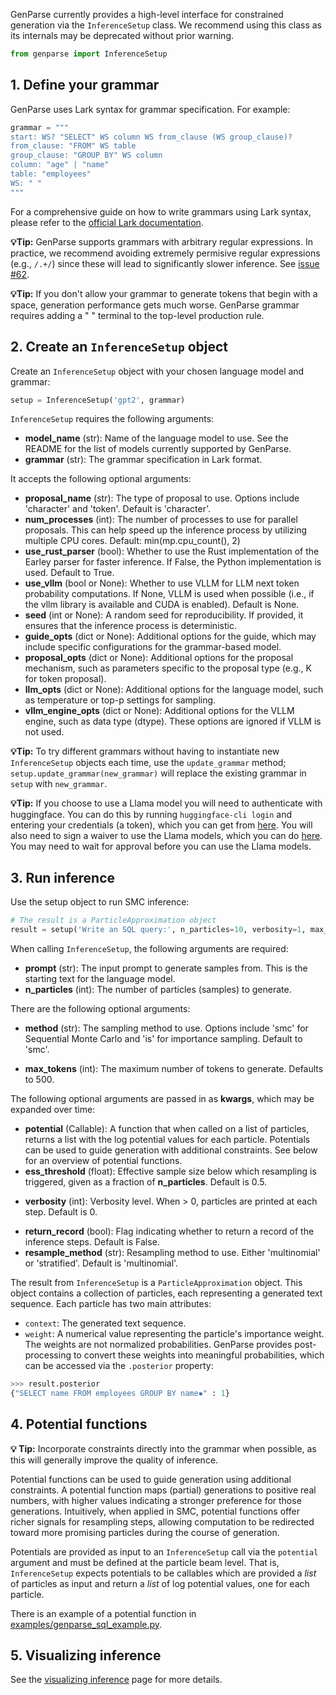 GenParse currently provides a high-level interface for constrained generation via the `InferenceSetup` class. We recommend using this class as its internals may be deprecated without prior warning. 

```python
from genparse import InferenceSetup
```

## 1. Define your grammar 

GenParse uses Lark syntax for grammar specification. For example:

```python
grammar = """
start: WS? "SELECT" WS column WS from_clause (WS group_clause)?
from_clause: "FROM" WS table
group_clause: "GROUP BY" WS column
column: "age" | "name"
table: "employees"
WS: " "
"""
```

For a comprehensive guide on how to write grammars using Lark syntax, please refer to the [official Lark documentation](https://lark-parser.readthedocs.io/en/latest/grammar.html).

**💡Tip:** GenParse supports grammars with arbitrary regular expressions. In practice, we recommend avoiding extremely permisive regular expressions (e.g., `/.+/`) since these will lead to significantly slower inference. See [issue #62](https://github.com/probcomp/genparse/issues/62).

**💡Tip:** If you don't allow your grammar to generate tokens that begin with a space, generation performance gets much worse. GenParse grammar requires adding a " " terminal to the top-level production rule.

## 2. Create an `InferenceSetup` object

Create an `InferenceSetup` object with your chosen language model and grammar:

```python
setup = InferenceSetup('gpt2', grammar)
```

`InferenceSetup` requires the following arguments:

- **model_name** (str): Name of the language model to use. See the README for the list of models currently supported by GenParse.
- **grammar** (str): The grammar specification in Lark format.


It accepts the following optional arguments:

- **proposal_name** (str): The type of proposal to use. Options include 'character' and 'token'. Default is 'character'.
- **num_processes** (int): The number of processes to use for parallel proposals. This can help speed up the inference process by utilizing multiple CPU cores. Default: min(mp.cpu_count(), 2)
- **use_rust_parser** (bool): Whether to use the Rust implementation of the Earley parser for faster inference. If False, the Python implementation is used. Default to True.
- **use_vllm** (bool or None): Whether to use VLLM for LLM next token probability computations. If None, VLLM is used when possible (i.e., if the vllm library is available and CUDA is enabled). Default is None.
- **seed** (int or None): A random seed for reproducibility. If provided, it ensures that the inference process is deterministic.
- **guide_opts** (dict or None): Additional options for the guide, which may include specific configurations for the grammar-based model.
- **proposal_opts** (dict or None): Additional options for the proposal mechanism, such as parameters specific to the proposal type (e.g., K for token proposal).
- **llm_opts** (dict or None): Additional options for the language model, such as temperature or top-p settings for sampling.
- **vllm_engine_opts** (dict or None): Additional options for the VLLM engine, such as data type (dtype). These options are ignored if VLLM is not used.


**💡Tip:** To try different grammars without having to instantiate new `InferenceSetup` objects each time, use the `update_grammar` method; `setup.update_grammar(new_grammar)` will replace the existing grammar in `setup` with `new_grammar`.

**💡Tip:** If you choose to use a Llama model you will need to authenticate with huggingface. You can do this by running `huggingface-cli login` and entering your credentials (a token), which you can get from [here](https://huggingface.co/settings/tokens). You will also need to sign a waiver to use the Llama models, which you can do [here](https://huggingface.co/meta-llama/Meta-Llama-3-8B). You may need to wait for approval before you can use the Llama models.


## 3. Run inference

Use the setup object to run SMC inference:

```python
# The result is a ParticleApproximation object
result = setup('Write an SQL query:', n_particles=10, verbosity=1, max_tokens=25)
```

When calling `InferenceSetup`, the following arguments are required:

- **prompt** (str): The input prompt to generate samples from. This is the starting text for the language model.
- **n_particles** (int): The number of particles (samples) to generate.

There are the following optional arguments:

- **method** (str): The sampling method to use. Options include 'smc' for Sequential Monte Carlo and 'is' for importance sampling. Default to 'smc'.
* **max_tokens** (int): The maximum number of tokens to generate. Defaults to 500.

The following optional arguments are passed in as **kwargs**, which may be expanded over time:

- **potential** (Callable): A function that when called on a list of particles, returns a list with the log potential values for each particle. Potentials can be used to guide generation with additional constraints. See below for an overview of potential functions.
- **ess_threshold** (float): Effective sample size below which resampling is triggered, given as a fraction of **n_particles**. Default is 0.5.
* **verbosity** (int): Verbosity level. When > 0, particles are printed at each step. Default is 0.
- **return_record** (bool): Flag indicating whether to return a record of the inference steps. Default is False.
- **resample_method** (str): Resampling method to use. Either 'multinomial' or 'stratified'. Default is 'multinomial'.

The result from `InferenceSetup` is a `ParticleApproximation` object. This object contains a collection of particles, each representing a generated text sequence. Each particle has two main attributes:

- `context`: The generated text sequence.
- `weight`: A numerical value representing the particle's importance weight. The weights are not normalized probabilities. GenParse provides post-processing to convert these weights into meaningful probabilities, which can be accessed via the `.posterior` property:
```python
>>> result.posterior
{"SELECT name FROM employees GROUP BY name▪" : 1}
```

## 4. Potential functions

**💡 Tip:** Incorporate constraints directly into the grammar when possible, as this will generally improve the quality of inference.

Potential functions can be used to guide generation using additional constraints. A potential function maps (partial) generations to positive real numbers, with higher values indicating a stronger preference for those generations. Intuitively, when applied in SMC, potential functions offer richer signals for resampling steps, allowing computation to be redirected toward more promising particles during the course of generation.

Potentials are provided as input to an `InferenceSetup` call via the `potential` argument and must be defined at the particle beam level. That is, `InferenceSetup` expects potentials to be callables which are provided a *list* of particles as input and return a *list* of log potential values, one for each particle. 

There is an example of a potential function in [examples/genparse_sql_example.py](./examples/genparse_sql_example.py).

## 5. Visualizing inference

See the [visualizing inference](./visualizing_inference.md) page for more details.
